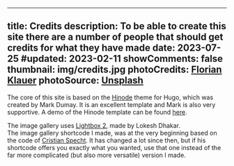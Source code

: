 <!-- CSpell:ignore Florian Klauer Hinode Dumay Lightbox Lokesh Dhakar shortcode Cristian Specht -->
<!-- markdownlint-disable MD003 MD018 MD022 MD041-->
---
title: Credits
description: To be able to create this site there are a number of people that should get credits for what they have made
date: 2023-07-25
#updated: 2023-02-11
showComments: false
thumbnail: img/credits.jpg
photoCredits: <a href="https://unsplash.com/@florianklauer" target="_blank">Florian Klauer</a>
photoSource: <a href="https://unsplash.com/photos/mk7D-4UCfmg" target="_blank">Unsplash</a>
---
<!-- markdownlint-enable MD018 MD022 MD041-->

The core of this site is based on the [Hinode](https://github.com/gethinode/hinode) theme for Hugo, which was created by Mark Dumay. It is an excellent template and Mark is also very supportive. A demo of the Hinode template can be found [here](https://demo.gethinode.com/en/).

The image gallery uses [Lightbox 2](https://lokeshdhakar.com/projects/lightbox2/), made by Lokesh Dhakar.  
The image gallery shortcode I made, was at the very beginning based on the code of [Cristian Specht](https://christianspecht.de/2023/03/18/hugo-lightbox-image-gallery-renaming-processed-images/). It has changed a lot since then, but if his shortcode offers you exactly what you wanted, use that one instead of the far more complicated (but also more versatile) version I made.
